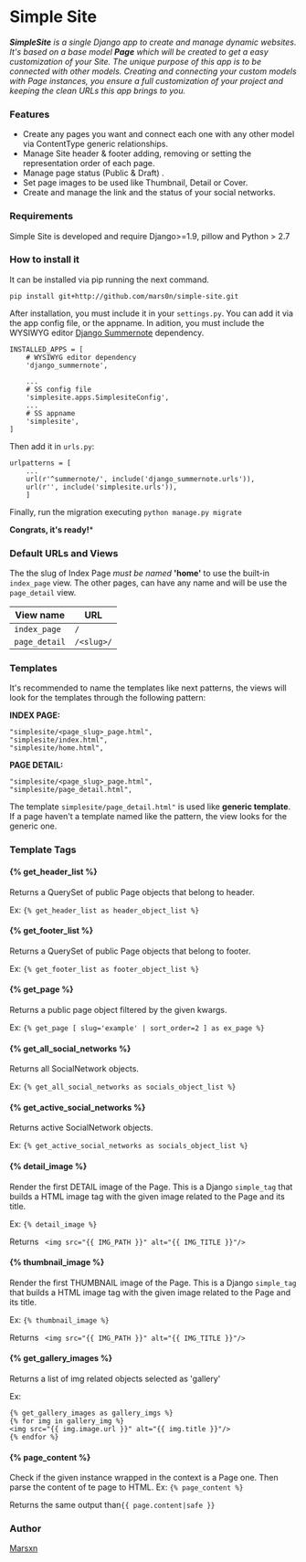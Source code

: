 # Simple Site
 ***SimpleSite*** *is a single Django app to create and manage dynamic websites. It's based on a base model* ***Page***  *which will be created to get a easy customization of your Site. The unique purpose of this app is to be connected with other models. Creating and connecting your custom models with Page instances, you ensure a full customization of your project and keeping the clean URLs this app brings to you.*


### Features

* Create any pages you want and connect each one with any other model via ContentType generic relationships.
* Manage Site header & footer adding, removing or setting the representation order of each page.
* Manage page status (Public & Draft) .
* Set page images to be used like Thumbnail, Detail or Cover. 
* Create and manage the link and the status of your social networks.

### Requirements

Simple Site is developed and require Django>=1.9, pillow and Python > 2.7

### How to install it

It can be installed via pip running the next command.
```
pip install git+http://github.com/mars0n/simple-site.git
```

After installation, you must include it in your ```settings.py```. You can add it via the app config file, or the appname. In adition, you must include the WYSIWYG editor [Django Summernote](https://github.com/summernote/django-summernote) dependency.

```
INSTALLED_APPS = [
    # WYSIWYG editor dependency
    'django_summernote',

    ...
    # SS config file
    'simplesite.apps.SimplesiteConfig',
    ...
    # SS appname
    'simplesite',
]
```
Then add it in ```urls.py```:
```
urlpatterns = [
    ...
    url(r'^summernote/', include('django_summernote.urls')),
    url(r'', include('simplesite.urls')),
    ]
```
Finally, run the migration executing ```python manage.py migrate```

**Congrats, it's ready!***

### Default URLs and Views

The the slug of Index Page *must be named* **'home'** to use the built-in `index_page` view. The other pages, can have any name and will be use the `page_detail` view.

|     View name   |URL              |
|-----------------|-----------------|
|`index_page`     |`/`              |
|`page_detail`    |`/<slug>/`       |

### Templates

It's recommended to name the templates like next patterns, the views will look for the templates through the following pattern:

**INDEX PAGE:**
```
"simplesite/<page_slug>_page.html",
"simplesite/index.html",
"simplesite/home.html",
```
**PAGE DETAIL:**
```
"simplesite/<page_slug>_page.html",
"simplesite/page_detail.html",
```

The template ```simplesite/page_detail.html"``` is used like **generic template**. If a page haven't a template named like the pattern, the view looks for the generic one.

### Template Tags

#### {% get_header_list %}

Returns a QuerySet of public Page objects  that belong to header.

Ex:
``` {% get_header_list as header_object_list %} ```

#### {% get_footer_list %}

Returns a QuerySet of public Page objects that belong to footer.

Ex:
``` {% get_footer_list as footer_object_list %} ```

#### {% get_page %}

Returns a public page object filtered by the given kwargs.

Ex:
``` {% get_page [ slug='example' | sort_order=2 ] as ex_page %} ```

#### {% get_all_social_networks %}

Returns all SocialNetwork objects.

Ex:
``` {% get_all_social_networks as socials_object_list %} ```

#### {% get_active_social_networks %}

Returns active SocialNetwork objects.

Ex:
``` {% get_active_social_networks as socials_object_list %} ```

#### {% detail_image %}
Render the first DETAIL image of the Page. This is a Django ```simple_tag``` that builds a HTML image tag with the given image related to the Page and its title.  

Ex:
``` {% detail_image %} ```

Returns ``` <img src="{{ IMG_PATH }}" alt="{{ IMG_TITLE }}"/>``` 

#### {% thumbnail_image %}
Render the first THUMBNAIL image of the Page. This is a Django ```simple_tag``` that builds a HTML image tag with the given image related to the Page and its title.  

Ex:
``` {% thumbnail_image %} ```

Returns ``` <img src="{{ IMG_PATH }}" alt="{{ IMG_TITLE }}"/>``` 


#### {% get_gallery_images %}
Returns a list of img related objects selected as 'gallery'

Ex:
``` 
{% get_gallery_images as gallery_imgs %}
{% for img in gallery_img %}
<img src="{{ img.image.url }}" alt="{{ img.title }}"/>
{% endfor %}
``` 

#### {% page_content %}
Check if the given instance wrapped in the context is a Page one. Then parse the content of te page to HTML.
Ex:
``` {% page_content %} ```

Returns the same output than```{{ page.content|safe }}```

### Author
[Marsxn](http://marsxn.io/)
